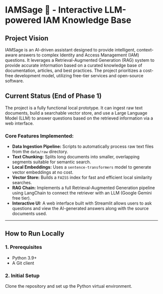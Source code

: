 # IAMSage 🧠 - Interactive LLM-powered IAM Knowledge Base

## Project Vision

IAMSage is an AI-driven assistant designed to provide intelligent, context-aware answers to complex Identity and Access Management (IAM) questions. It leverages a Retrieval-Augmented Generation (RAG) system to provide accurate information based on a curated knowledge base of documentation, articles, and best practices. The project prioritizes a cost-free development model, utilizing free-tier services and open-source software.

## Current Status (End of Phase 1)

The project is a fully functional local prototype. It can ingest raw text documents, build a searchable vector store, and use a Large Language Model (LLM) to answer questions based on the retrieved information via a web interface.

### Core Features Implemented:

- **Data Ingestion Pipeline:** Scripts to automatically process raw text files from the `data/raw` directory.
- **Text Chunking:** Splits long documents into smaller, overlapping segments suitable for semantic search.
- **Local Embeddings:** Uses a `sentence-transformers` model to generate vector embeddings at no cost.
- **Vector Store:** Builds a `FAISS` index for fast and efficient local similarity searches.
- **RAG Chain:** Implements a full Retrieval-Augmented Generation pipeline using LangChain to connect the retriever with an LLM (Google Gemini free tier).
- **Interactive UI:** A web interface built with Streamlit allows users to ask questions and view the AI-generated answers along with the source documents used.

---

## How to Run Locally

### 1. Prerequisites

- Python 3.9+
- A Git client

### 2. Initial Setup

Clone the repository and set up the Python virtual environment.
